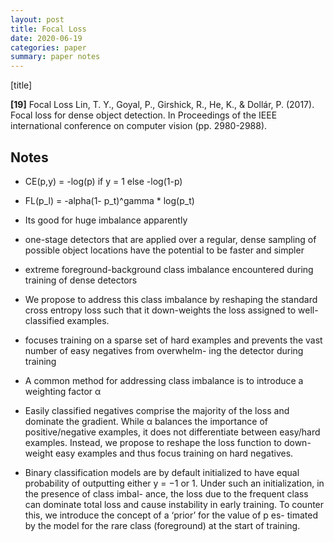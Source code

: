 ```yaml
---
layout: post
title: Focal Loss
date: 2020-06-19
categories: paper
summary: paper notes
---
```


[title]

**[19]** Focal Loss
Lin, T. Y., Goyal, P., Girshick, R., He, K., & Dollár, P. (2017). Focal loss for dense object detection. In Proceedings of the IEEE international conference on computer vision (pp. 2980-2988).


## Notes

- CE(p,y) = -log(p) if y = 1 else -log(1-p)
- FL(p_l) = -alpha(1- p_t)^gamma * log(p_t)

- Its good for huge imbalance apparently
-  one-stage detectors that are applied over a regular, dense sampling of possible object locations have the potential to be faster and simpler
- extreme foreground-background class imbalance encountered during training of dense detectors 
- We propose to address this class imbalance by reshaping the standard cross entropy loss such that it down-weights the loss assigned to well-classified examples.
-  focuses training on a sparse set of hard examples and prevents the vast number of easy negatives from overwhelm- ing the detector during training
- A common method for addressing class imbalance is to introduce a weighting factor α 
-  Easily classified negatives comprise the majority of the loss and dominate the gradient. While α balances the importance of positive/negative examples, it does not differentiate between easy/hard examples. Instead, we propose to reshape the loss function to down-weight easy examples and thus focus training on hard negatives.
- Binary classification models are by default initialized to have equal probability of outputting either y = −1 or 1. Under such an initialization, in the presence of class imbal- ance, the loss due to the frequent class can dominate total loss and cause instability in early training. To counter this, we introduce the concept of a ‘prior’ for the value of p es- timated by the model for the rare class (foreground) at the start of training. 
